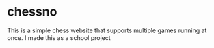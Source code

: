# chessno
This is a simple chess website that supports multiple games running at once. I made this as a school project
